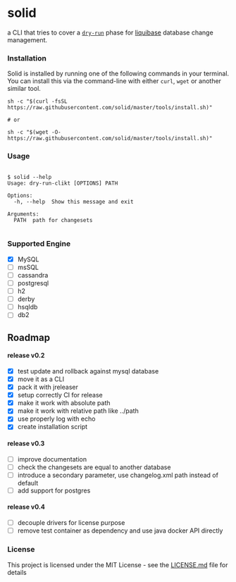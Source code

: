 # solid

a CLI that tries to cover a [`dry-run`](https://stackoverflow.com/questions/21847482/does-liquibase-support-dry-run)
phase for [liquibase](https://liquibase.org/) database change management.

### Installation

Solid is installed by running one of the following commands in your terminal. You can install this via the command-line
with either ```curl```, ```wget``` or another similar tool.

```shell
sh -c "$(curl -fsSL https://raw.githubusercontent.com/solid/master/tools/install.sh)"

# or

sh -c "$(wget -O- https://raw.githubusercontent.com/solid/master/tools/install.sh)"
```

### Usage

```shell

$ solid --help
Usage: dry-run-clikt [OPTIONS] PATH

Options:
  -h, --help  Show this message and exit

Arguments:
  PATH  path for changesets


```

### Supported Engine

- [X] MySQL
- [ ] msSQL
- [ ] cassandra
- [ ] postgresql
- [ ] h2
- [ ] derby
- [ ] hsqldb
- [ ] db2

## Roadmap

#### release v0.2

- [X] test update and rollback against mysql database
- [X] move it as a CLI
- [X] pack it with jreleaser
- [X] setup correctly CI for release
- [X] make it work with absolute path
- [X] make it work with relative path like ../path
- [X] use properly log with echo
- [X] create installation script

#### release v0.3

- [ ] improve documentation
- [ ] check the changesets are equal to another database
- [ ] introduce a secondary parameter, use changelog.xml path instead of default
- [ ] add support for postgres

#### release v0.4

- [ ] decouple drivers for license purpose
- [ ] remove test container as dependency and use java docker API directly

### License

This project is licensed under the MIT License - see the [LICENSE.md](LICENSE.md) file for details